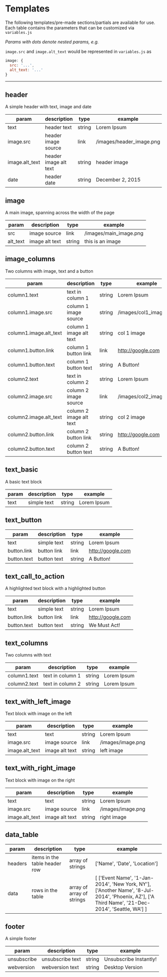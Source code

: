 # Templates

The following templates/pre-made sections/partials are available for use. Each table contains the parameters that can be customized via `variables.js`

*Params with dots denote nested params, e.g.*

`image.src` and `image.alt_text` would be represented in `variables.js` as
```javascript
image: {
  src: '...',
  alt_text: '...'
}
```
---

## header

A simple header with text, image and date

| param | description | type | example |
| -- | -- | -- | -- |
| text | header text | string | Lorem Ipsum |
| image.src | header image source | link | /images/header_image.png |
| image.alt_text | header image alt text | string | header image |
| date | header date | string | December 2, 2015 |


## image

A main image, spanning across the width of the page

| param | description | type | example |
| -- | -- | -- | -- |
| src | image source | link | /images/main_image.png |
| alt_text | image alt text | string | this is an image |


## image_columns

Two columns with image, text and a button

| param | description | type | example |
| -- | -- | -- | -- |
| column1.text | text in column 1 | string | Lorem Ipsum |
| column1.image.src | column 1 image source | string | /images/col1_image.png |
| column1.image.alt_text | column 1 image alt text | string | col 1 image |
| column1.button.link | column 1 button link | link | http://google.com |
| column1.button.text | column 1 button text | string | A Button! |
| column2.text | text in column 2 | string | Lorem Ipsum |
| column2.image.src | column 2 image source | link | /images/col2_image.png |
| column2.image.alt_text | column 2 image alt text | string | col 2 image |
| column2.button.link | column 2 button link | string | http://google.com |
| column2.button.text | column 2 button text | string | A Button! |


## text_basic

A basic text block

| param | description | type | example |
| -- | -- | -- | -- |
| text | simple text | string | Lorem Ipsum |


## text_button

| param | description | type | example |
| -- | -- | -- | -- |
| text | simple text | string | Lorem Ipsum |
| button.link | button link | link | http://google.com |
| button.text | button text | string | A Button! |


## text_call_to_action

A highlighted text block with a highlighted button

| param | description | type | example |
| -- | -- | -- | -- |
| text | simple text | string | Lorem Ipsum |
| button.link | button link | link | http://google.com |
| button.text | button text | string | We Must Act! |


## text_columns

Two columns with text

| param | description | type | example |
| -- | -- | -- | -- |
| column1.text | text in column 1 | string | Lorem Ipsum |
| column2.text | text in column 2 | string | Lorem Ipsum |


## text_with_left_image

Text block with image on the left

| param | description | type | example |
| -- | -- | -- | -- |
| text | text | string | Lorem Ipsum |
| image.src | image source | link | /images/image.png |
| image.alt_text | image alt text | string | left image |


## text_with_right_image

Text block with image on the right

| param | description | type | example |
| -- | -- | -- | -- |
| text | text | string | Lorem Ipsum |
| image.src | image source | link | /images/image.png |
| image.alt_text | image alt text | string | right image |


## data_table
| param | description | type | example |
| -- | -- | -- | -- |
| headers | items in the table header row |array of strings | ['Name', 'Date', 'Location'] |
| data | rows in the table | array of array of strings | [ ['Event Name', '1-Jan-2014', 'New York, NY'], ['Another Name', '8-Jul-2014', 'Phoenix, AZ'], ['A Third Name', '21-Dec-2014', 'Seattle, WA'] ] |


## footer

A simple footer

| param | description | type | example |
| -- | -- | -- | -- |
| unsubscribe | unsubscribe text | string | Unsubscribe Instantly! |
| webversion | webversion text | string | Desktop Version |

